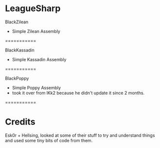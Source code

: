 LeagueSharp
===========

BlackZilean

- Simple Zilean Assembly

===========

BlackKassadin

- Simple Kassadin Assembly

===========

BlackPoppy

- Simple Poppy Assembly
- took it over from lKk2 because he didn't update it since 2 months.

===========


Credits
===========
Esk0r + Hellsing, looked at some of their stuff to try and understand things and used some tiny bits of code from them.
